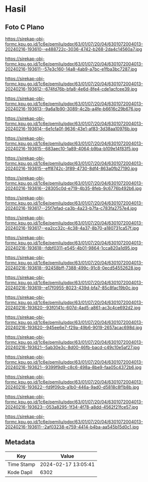 # Hasil

## Foto C Plano

https://sirekap-obj-formc.kpu.go.id/1c6e/pemilu/pdpr/63/01/07/20/04/6301072004013-20240216-193610--e488722c-3036-4742-b268-2da4c14560a7.jpg

https://sirekap-obj-formc.kpu.go.id/1c6e/pemilu/pdpr/63/01/07/20/04/6301072004013-20240216-193611--57e3c160-14a8-4ab9-a7bc-e1fba3bc7287.jpg

https://sirekap-obj-formc.kpu.go.id/1c6e/pemilu/pdpr/63/01/07/20/04/6301072004013-20240216-193612--674fd76b-bfa8-4e6d-8fe4-cde1acfcee39.jpg

https://sirekap-obj-formc.kpu.go.id/1c6e/pemilu/pdpr/63/01/07/20/04/6301072004013-20240216-193613--9a6a1b90-3089-4c2b-a4fe-b6616c29b676.jpg

https://sirekap-obj-formc.kpu.go.id/1c6e/pemilu/pdpr/63/01/07/20/04/6301072004013-20240216-193614--6e1cfa0f-9636-43e1-af83-3d38aa10976b.jpg

https://sirekap-obj-formc.kpu.go.id/1c6e/pemilu/pdpr/63/01/07/20/04/6301072004013-20240216-193615--683aec10-1a89-4064-b9ba-b109e14f83f5.jpg

https://sirekap-obj-formc.kpu.go.id/1c6e/pemilu/pdpr/63/01/07/20/04/6301072004013-20240216-193615--eff8742c-3f89-4730-8df4-863a0fb27190.jpg

https://sirekap-obj-formc.kpu.go.id/1c6e/pemilu/pdpr/63/01/07/20/04/6301072004013-20240216-193616--28305c0d-e719-4b35-8feb-9c6776b492b6.jpg

https://sirekap-obj-formc.kpu.go.id/1c6e/pemilu/pdpr/63/01/07/20/04/6301072004013-20240216-193617--25f7efad-ca3b-4a23-b7fa-c783fa2757e4.jpg

https://sirekap-obj-formc.kpu.go.id/1c6e/pemilu/pdpr/63/01/07/20/04/6301072004013-20240216-193617--ea2cc32c-4c38-4a37-8b70-a180731ca57f.jpg

https://sirekap-obj-formc.kpu.go.id/1c6e/pemilu/pdpr/63/01/07/20/04/6301072004013-20240216-193618--fdbf0311-e545-4b01-9864-1cca820a1d95.jpg

https://sirekap-obj-formc.kpu.go.id/1c6e/pemilu/pdpr/63/01/07/20/04/6301072004013-20240216-193618--92458bff-7388-499c-91c8-0ecd54552628.jpg

https://sirekap-obj-formc.kpu.go.id/1c6e/pemilu/pdpr/63/01/07/20/04/6301072004013-20240216-193619--e17f0955-8023-439d-bfa7-85c8fac19b0c.jpg

https://sirekap-obj-formc.kpu.go.id/1c6e/pemilu/pdpr/63/01/07/20/04/6301072004013-20240216-193620--93f0141c-607d-4ad5-a861-ac3c4ce692d2.jpg

https://sirekap-obj-formc.kpu.go.id/1c6e/pemilu/pdpr/63/01/07/20/04/6301072004013-20240216-193620--945ee6e7-f29a-49b6-9019-2657acac698d.jpg

https://sirekap-obj-formc.kpu.go.id/1c6e/pemilu/pdpr/63/01/07/20/04/6301072004013-20240216-193621--5ab30e3c-8d00-46fb-bacd-c49c10e5af27.jpg

https://sirekap-obj-formc.kpu.go.id/1c6e/pemilu/pdpr/63/01/07/20/04/6301072004013-20240216-193621--9399f9d9-c8c6-498a-8be9-faa05c4372b6.jpg

https://sirekap-obj-formc.kpu.go.id/1c6e/pemilu/pdpr/63/01/07/20/04/6301072004013-20240216-193622--fd9f09cb-a1b0-446a-9ad0-d5818c8f1b8b.jpg

https://sirekap-obj-formc.kpu.go.id/1c6e/pemilu/pdpr/63/01/07/20/04/6301072004013-20240216-193623--053a8295-1f34-4f78-a8dd-4562f21fce57.jpg

https://sirekap-obj-formc.kpu.go.id/1c6e/pemilu/pdpr/63/01/07/20/04/6301072004013-20240216-193611--2af03238-e759-4414-b4ba-aa545b15d0c1.jpg


## Metadata

| Key        | Value               |
| ---------- | ------------------- |
| Time Stamp | 2024-02-17 13:05:41 |
| Kode Dapil | 6302                |



